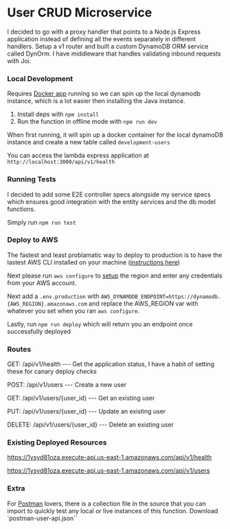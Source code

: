 
# User CRUD Microservice 
I decided to go with a proxy handler that points to a Node.js Express application instead of defining all the events separately in different handlers. Setup a v1 router and built a custom DynamoDB ORM service called DynOrm. I have middleware that handles validating inbound requests with Joi.

### Local Development
Requires [Docker app](https://docs.docker.com/desktop/install/mac-install/) running so we can spin up the local dynamodb instance, which is a lot easier then installing the Java instance.

1) Install deps with `npm install`
2) Run the function in offline mode with `npm run dev`

When first running, it will spin up a docker container for the local dynamoDB instance and create a new table called `development-users`

You can access the lambda express application at `http://localhost:3000/api/v1/health`

### Running Tests
I decided to add some E2E controller specs alongside my service specs which ensures good integration with the entity services and the db model functions. 

Simply run `npm run test`


### Deploy to AWS
The fastest and least problamatic way to deploy to production is to have the lastest AWS CLI installed on your machine ([instructions here](https://docs.aws.amazon.com/cli/latest/userguide/getting-started-install.html))

Next please run `aws configure` to [setup](https://docs.aws.amazon.com/cli/latest/reference/configure/) the region and enter any credentials from your AWS account.

Next add a `.env.production` with ```AWS_DYNAMODB_ENDPOINT=https://dynamodb.{AWS_REGION}.amazonaws.com``` and replace the AWS_REGION var with whatever you set when you ran `aws configure`. 

Lastly, run `npm run deploy` which will return you an endpoint once successfully deployed

### Routes
GET: /api/v1/health --- Get the application status, I have a habit of setting these for canary deploy checks

POST: /api/v1/users --- Create a new user

GET: /api/v1/users/{user_id} --- Get an existing user

PUT: /api/v1/users/{user_id} --- Update an existing user

DELETE: /api/v1/users/{user_id} --- Delete an existing user

### Existing Deployed Resources
https://1ysyd81oza.execute-api.us-east-1.amazonaws.com/api/v1/health

https://1ysyd81oza.execute-api.us-east-1.amazonaws.com/api/v1/users

### Extra
For [Postman](https://www.postman.com/) lovers, there is a collection file in the source that you can import to quickly test any local or live instances of this function. Download `postman-user-api.json``
